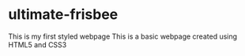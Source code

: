 # ultimate-frisbee
This is my first styled webpage
This is a basic webpage created using HTML5 and CSS3
